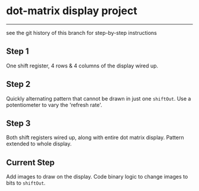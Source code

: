 # dot-matrix display project

---

see the git history of this branch for step-by-step instructions



## Step 1
One shift register, 4 rows & 4 columns of the display wired up.

## Step 2
Quickly alternating pattern that cannot be drawn in just one `shiftOut`.
Use a potentiometer to vary the 'refresh rate'.

## Step 3
Both shift registers wired up, along with entire dot matrix display.
Pattern extended to whole display.

## Current Step
Add images to draw on the display.
Code binary logic to change images to bits to `shiftOut`.
